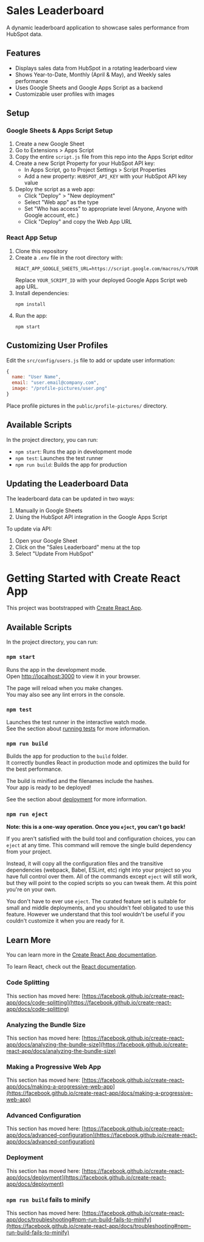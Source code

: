 # Sales Leaderboard

A dynamic leaderboard application to showcase sales performance from HubSpot data.

## Features

- Displays sales data from HubSpot in a rotating leaderboard view
- Shows Year-to-Date, Monthly (April & May), and Weekly sales performance
- Uses Google Sheets and Google Apps Script as a backend
- Customizable user profiles with images

## Setup

### Google Sheets & Apps Script Setup

1. Create a new Google Sheet
2. Go to Extensions > Apps Script
3. Copy the entire `script.js` file from this repo into the Apps Script editor
4. Create a new Script Property for your HubSpot API key:
   - In Apps Script, go to Project Settings > Script Properties
   - Add a new property: `HUBSPOT_API_KEY` with your HubSpot API key value
5. Deploy the script as a web app:
   - Click "Deploy" > "New deployment"
   - Select "Web app" as the type
   - Set "Who has access" to appropriate level (Anyone, Anyone with Google account, etc.)
   - Click "Deploy" and copy the Web App URL

### React App Setup

1. Clone this repository
2. Create a `.env` file in the root directory with:
   ```
   REACT_APP_GOOGLE_SHEETS_URL=https://script.google.com/macros/s/YOUR_SCRIPT_ID/exec
   ```
   Replace `YOUR_SCRIPT_ID` with your deployed Google Apps Script web app URL.
3. Install dependencies:
   ```
   npm install
   ```
4. Run the app:
   ```
   npm start
   ```

## Customizing User Profiles

Edit the `src/config/users.js` file to add or update user information:

```javascript
{
  name: "User Name",
  email: "user.email@company.com",
  image: "/profile-pictures/user.png"
}
```

Place profile pictures in the `public/profile-pictures/` directory.

## Available Scripts

In the project directory, you can run:

- `npm start`: Runs the app in development mode
- `npm test`: Launches the test runner
- `npm run build`: Builds the app for production

## Updating the Leaderboard Data

The leaderboard data can be updated in two ways:

1. Manually in Google Sheets
2. Using the HubSpot API integration in the Google Apps Script

To update via API:
1. Open your Google Sheet
2. Click on the "Sales Leaderboard" menu at the top
3. Select "Update From HubSpot"

# Getting Started with Create React App

This project was bootstrapped with [Create React App](https://github.com/facebook/create-react-app).

## Available Scripts

In the project directory, you can run:

### `npm start`

Runs the app in the development mode.\
Open [http://localhost:3000](http://localhost:3000) to view it in your browser.

The page will reload when you make changes.\
You may also see any lint errors in the console.

### `npm test`

Launches the test runner in the interactive watch mode.\
See the section about [running tests](https://facebook.github.io/create-react-app/docs/running-tests) for more information.

### `npm run build`

Builds the app for production to the `build` folder.\
It correctly bundles React in production mode and optimizes the build for the best performance.

The build is minified and the filenames include the hashes.\
Your app is ready to be deployed!

See the section about [deployment](https://facebook.github.io/create-react-app/docs/deployment) for more information.

### `npm run eject`

**Note: this is a one-way operation. Once you `eject`, you can't go back!**

If you aren't satisfied with the build tool and configuration choices, you can `eject` at any time. This command will remove the single build dependency from your project.

Instead, it will copy all the configuration files and the transitive dependencies (webpack, Babel, ESLint, etc) right into your project so you have full control over them. All of the commands except `eject` will still work, but they will point to the copied scripts so you can tweak them. At this point you're on your own.

You don't have to ever use `eject`. The curated feature set is suitable for small and middle deployments, and you shouldn't feel obligated to use this feature. However we understand that this tool wouldn't be useful if you couldn't customize it when you are ready for it.

## Learn More

You can learn more in the [Create React App documentation](https://facebook.github.io/create-react-app/docs/getting-started).

To learn React, check out the [React documentation](https://reactjs.org/).

### Code Splitting

This section has moved here: [https://facebook.github.io/create-react-app/docs/code-splitting](https://facebook.github.io/create-react-app/docs/code-splitting)

### Analyzing the Bundle Size

This section has moved here: [https://facebook.github.io/create-react-app/docs/analyzing-the-bundle-size](https://facebook.github.io/create-react-app/docs/analyzing-the-bundle-size)

### Making a Progressive Web App

This section has moved here: [https://facebook.github.io/create-react-app/docs/making-a-progressive-web-app](https://facebook.github.io/create-react-app/docs/making-a-progressive-web-app)

### Advanced Configuration

This section has moved here: [https://facebook.github.io/create-react-app/docs/advanced-configuration](https://facebook.github.io/create-react-app/docs/advanced-configuration)

### Deployment

This section has moved here: [https://facebook.github.io/create-react-app/docs/deployment](https://facebook.github.io/create-react-app/docs/deployment)

### `npm run build` fails to minify

This section has moved here: [https://facebook.github.io/create-react-app/docs/troubleshooting#npm-run-build-fails-to-minify](https://facebook.github.io/create-react-app/docs/troubleshooting#npm-run-build-fails-to-minify)
